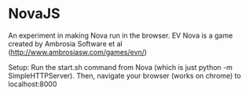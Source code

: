 NovaJS
======

An experiment in making Nova run in the browser.
EV Nova is a game created by Ambrosia Software et al (http://www.ambrosiasw.com/games/evn/)

Setup: Run the start.sh command from Nova (which is just python -m SimpleHTTPServer). Then, navigate your browser (works on chrome) to localhost:8000
